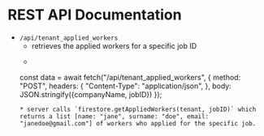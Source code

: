 # REST API Documentation

* `/api/tenant_applied_workers`
    * retrieves the applied workers for a specific job ID
    * ```javascript
    const data = await fetch("/api/tenant_applied_workers", {
      method: "POST",
      headers: {
        "Content-Type": "application/json",
      },
      body: JSON.stringify({companyName, jobID})
    });
    ```
    * server calls `firestore.getAppliedWorkers(tenant, jobID)` which returns a list [name: "jane", surname: "doe", email: "janedoe@gmail.com"] of workers who applied for the specific job.
